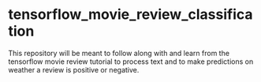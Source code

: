 # tensorflow_movie_review_classification
This repository will be meant to follow along with and learn from the tensorflow movie review tutorial to process text and to make predictions on weather a review is positive or negative.
